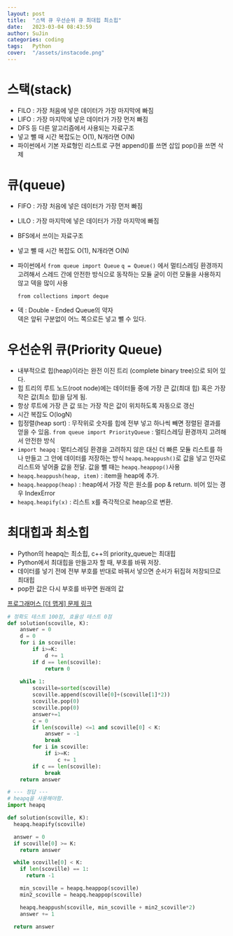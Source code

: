 ```yaml
---
layout: post
title:  "스택 큐 우선순위 큐 최대힙 최소힙"
date:   2023-03-04 08:43:59
author: SuJin
categories: coding
tags:	Python
cover:  "/assets/instacode.png"
---
```



# 스택(stack)
- FILO : 가장 처음에 넣은 데이터가 가장 마지막에 빠짐
- LIFO : 가장 마지막에 넣은 데이터가 가장 먼저 빠짐
- DFS 등 다른 알고리즘에서 사용되는 자료구조
- 넣고 뺄 때 시간 복잡도는 O(1), N개라면 O(N)
- 파이썬에서 기본 자료형인 리스트로 구현
append()를 쓰면 삽입
pop()을 쓰면 삭제

# 큐(queue)
  - FIFO : 가장 처음에 넣은 데이터가 가장 먼저 빠짐
  - LILO : 가장 마지막에 넣은 데이터가 가장 마지막에 빠짐
  - BFS에서 쓰이는 자료구조
  - 넣고 뺄 때 시간 복잡도 O(1), N개라면 O(N)
  - 파이썬에서 `from queue import Queue`
  `q = Queue()` 에서 멀티스레딩 환경까지 고려해서 스레드 간에 안전한 방식으로 동작하는 모듈
  굳이 이런 모듈을 사용하지 않고 덱을 많이 사용
      
      `from collections import deque`
    
  - 덱 : Double - Ended Queue의 약자  
    덱은 앞뒤 구분없이 어느 쪽으로든 넣고 뺄 수 있다.
        
# 우선순위 큐(Priority Queue)
  - 내부적으로 힙(heap)이라는 완전 이진 트리 (complete binary tree)으로 되어 있다.
  - 힙 트리의 루트 노드(root node)에는 데이터들 중에 가장 큰 값(최대 힙) 혹은 가장 작은 값(최소 힙)을 담게 됨.
  - 항상 루트에 가장 큰 값 또는 가장 작은 값이 위치하도록 자동으로 갱신
  - 시간 복잡도 O(logN)
  - 힙정렬(heap sort) : 무작위로 숫자를 힙에 전부 넣고 하나씩 빼면 정렬된 결과를 얻을 수 있음.
  `from queue import PriorityQueue` : 멀티스레딩 환경까지 고려해서 안전한 방식
  - `import heapq` : 멀티스레딩 환경을 고려하지 않은 대신 더 빠른 모듈
  리스트를 하나 만들고 그 안에 데이터를 저장하는 방식
  `heapq.heappush()`로 값을 넣고 인자로 리스트와 넣어줄 값을 전달.
  값을 뺄 때는 `heapq.heappop()`사용
  - `heapq.heappush(heap, item)` : item을 heap에 추가.
  - `heapq.heappop(heap)` : heap에서 가장 작은 원소를 pop & return. 비어 있는 경우 IndexError
  - `heapq.heapify(x)` : 리스트 x를 즉각적으로 heap으로 변환.

# 최대힙과 최소힙
  - Python의 heapq는 최소힙, c++의 priority_queue는 최대힙
  - Python에서 최대힙을 만들고자 할 때, 부호를 바꿔 저장.
  - 데이터를 넣기 전에 전부 부호를 반대로 바꿔서 넣으면 순서가 뒤집혀 저장되므로 최대힙
  - pop한 값은 다시 부호를 바꾸면 원래의 값

[프로그래머스 [더 맵게] 문제 링크](https://school.programmers.co.kr/learn/courses/30/lessons/42626#)

```python
# 정확도 테스트 100점, 효율성 테스트 0점
def solution(scoville, K):
    answer = 0
    d = 0
    for i in scoville:
        if i>=K:
            d += 1
        if d == len(scoville):
            return 0
    
    while 1:
        scoville=sorted(scoville)
        scoville.append(scoville[0]+(scoville[1]*2))
        scoville.pop(0)
        scoville.pop(0)
        answer+=1
        c = 0
        if len(scoville) <=1 and scoville[0] < K:
            answer = -1
            break
        for i in scoville:
            if i>=K:
                c += 1
        if c == len(scoville):
            break
    return answer

# --- 정답 ---
# heapq을 사용해야함.
import heapq

def solution(scoville, K):
  heapq.heapify(scoville)

  answer = 0
  if scoville[0] >= K:
    return answer

  while scoville[0] < K:
    if len(scoville) == 1:
      return -1

    min_scoville = heapq.heappop(scoville)
    min2_scoville = heapq.heappop(scoville)

    heapq.heappush(scoville, min_scoville + min2_scoville*2)
    answer += 1

  return answer
```